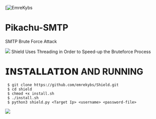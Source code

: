 [![EmreKybs](https://img.shields.io/badge/MadeBy-EmreKybs-yellow)
# Pikachu-SMTP

SMTP Brute Force Attack

<img src="https://github.com/emrekybs/Pikachu-SMTP/blob/main/icegif-5810.gif">
Shield Uses Threading in Order to Speed-up the Bruteforce Process

# 𝗜𝗡𝗦𝗧𝗔𝗟𝗟𝗔𝗧𝗜𝗢𝗡 AND RUNNING

     $ git clone https://github.com/emrekybs/Shield.git
     $ cd shield
     $ chmod +x install.sh
     $ ./install.sh
     $ python3 shield.py <Target Ip> <username> <password-file>
<img src="https://github.com/emrekybs/Pikachu-SMTP/blob/main/1.png">
